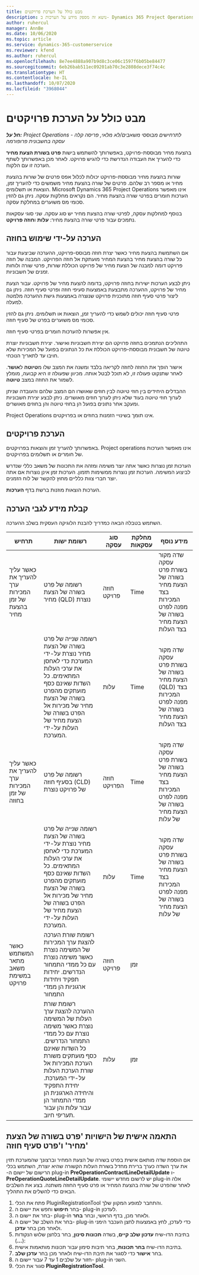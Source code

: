 ```yaml
---
title: מבט כולל על הערכת פרויקטים
description: נושא זה מספק מידע על הערכות ב- Dynamics 365 Project Operations.
author: ruhercul
manager: AnnBe
ms.date: 10/06/2020
ms.topic: article
ms.service: dynamics-365-customerservice
ms.reviewer: kfend
ms.author: ruhercul
ms.openlocfilehash: 8e7ee4888a907b9d8c3ce06c1597f6b05be84477
ms.sourcegitcommit: 6eb26bab511ec09201ab70c3e2808dece3f74c4c
ms.translationtype: HT
ms.contentlocale: he-IL
ms.lasthandoff: 10/07/2020
ms.locfileid: "3968044"
---
```

# <a name="estimate-projects-overview"></a>מבט כולל על הערכת פרויקטים

_**חל על:** Project Operations לתרחישים מבוססי משאבים/לא מלאי, פריסה קלה - עסקה בחשבונית פרופורמה_

בהצעת מחיר מבוססת-פרויקט, באפשרותך להשתמש בישות **פרט בשורת הצעת מחיר** כדי להעריך את העבודה הנדרשת כדי להגיש פרויקט. לאחר מכן באפשרותך לשתף הערכה זו עם הלקוח.

שורות בהצעת מחיר מבוססת-פרויקט יכולות לכלול אפס פרטים של שורות בהצעת מחיר או מספר רב שלהם. פרטים של שורה בהצעת מחיר משמשים כדי להעריך זמן, הוצאות או תשלומים. Microsoft Dynamics 365 Project Operations אינו מאפשר הערכות חומרים בפרטי שורה בהצעת מחיר. הם נקראים מחלקות עסקה. ניתן גם להזין סכומי מס משוערים במחלקת עסקה.

בנוסף למחלקות עסקה, לפרטי שורה בהצעת מחיר יש סוג עסקה. שני סוגי עסקאות נתמכים עבור פרטי שורה בהצעת מחיר: **עלות** ו**חוזה פרויקט**.

## <a name="estimate-by-using-a-contract"></a>הערכה על-ידי שימוש בחוזה

אם השתמשת בהצעת מחיר כאשר יצרת חוזה מבוסס-פרויקט, ההערכה שביצעת עבור כל שורה בהצעת מחיר בהצעת המחיר מועתקת אל חוזה הפרויקט. המבנה של חוזה פרויקט דומה למבנה של הצעת מחיר של פרויקט הכוללת שורות, פרטי שורה ולוחות זמנים של חשבוניות.

ניתן לבצע הערכות ישירות בחוזה פרויקט, בדומה להצעת מחיר של פרויקט. עבור הצעת מחיר של פרויקט, ההערכה מתבצעת באמצעות סעיפי חוזה ופרטי סעיף חוזה. ניתן גם ליצור פרטי סעיף חוזה מתוכנית פרויקט שנוצרה באמצעות גישת ההערכה מלמטה למעלה.

פרטי סעיף חוזה יכולים לשמש כדי להעריך זמן, הוצאות או תשלומים. ניתן גם להזין סכומי מס משוערים בפרט של סעיף חוזה.

אין אפשרות להערכות חומרים בפרטי סעיף חוזה.

התהליכים הנתמכים בחוזה פרויקט הם יצירת חשבוניות ואישור. יצירת חשבוניות יוצרת טיוטה של חשבונית מבוססת-פרויקט הכוללת את כל הנתונים בפועל של המכירות שלא חויבו עד לתאריך הנוכחי.

אישור הופך את החוזה לחוזה לקריאה בלבד ומשנה את המצב שלו מ**טיוטה** ל**אושר**. לאחר שתנקוט פעולה זו, לא תוכל לבטל אותה. מכיוון שפעולה זו היא קבועה, מומלץ לשמור את החוזה במצב **טיוטה**.

ההבדלים היחידים בין חוזי טיוטה לבין חוזים שאושרו הם המצב שלהם והעובדה שניתן לערוך חוזי טיוטה בעוד שלא ניתן לערוך חוזים מאושרים. ניתן לבצע יצירת חשבוניות ומעקב אחר נתונים בפועל הן בחוזי טיוטה והן בחוזים מאושרים.

Project Operations אינו תומך בשינויי הזמנות בחוזים או בפרויקטים.

## <a name="estimating-projects"></a>הערכת פרויקטים

באפשרותך להעריך זמן והוצאות בפרויקטים. Project operations אינו מאפשר הערכות של חומרים או תשלומים בפרויקטים.

הערכות זמן נוצרות כאשר אתה יוצר משימה ומזהה את התכונות של משאב כללי שנדרש לביצוע המשימה. הערכות זמן נוצרות ממשימות תזמון. הערכות זמן אינן נוצרות אם אתה יוצר חברי צוות כלליים מחוץ להקשר של לוח הזמנים.

הערכות הוצאות מוזנות ברשת בדף **הערכות**.

## <a name="understanding-estimation"></a>קבלת מידע לגבי הערכה

השתמש בטבלה הבאה כמדריך להבנת הלוגיקה העסקית בשלב ההערכה.

| תרחיש                                                                                                                                                                                                                                                                                                                                          | רשומת ישות                                                                                                                                                                                                       | סוג עסקה | מחלקת עסקאות | מידע נוסף                                                            |
|---------------------------------------------------------------------------------------------------------------------------------------------------------------------------------------------------------------------------------------------------------------------------------------------------------------------------------------------------|---------------------------------------------------------------------------------------------------------------------------------------------------------------------------------------------------------------------|------------------|-------------|-----------------------------------------------------------------------------------|
| כאשר עליך להעריך את ערך המכירות של זמן בהצעת מחיר                                                                                                                                                                                                                                                                                    | רשומה של פרט בשורה של הצעת מחיר (QLD) נוצרת                                                                                                                                                                               | חוזה פרויקט | Time        | שדה מקור עסקה בשורת פרט בשורה של הצעת מחיר בצד המכירות מפנה לפרט בשורה של הצעת מחיר בצד העלות |
|                                                                                                                                                                                                                                                                                     | רשומה שנייה של פרט בשורה של הצעת מחיר נוצרת על-ידי המערכת כדי לאחסן את ערכי העלות המתאימים. כל השדות שאינם כסף מועתקים מהפרט בשורה של הצעת מחיר של מכירות אל הפרט בשורה של הצעת מחיר של העלות על-ידי המערכת.                                                                                                                                                                               | עלות | Time        | שדה מקור עסקה בשורת פרט בשורה של הצעת מחיר (QLD) בצד המכירות מפנה לפרט בשורה של הצעת מחיר בצד העלות |
| כאשר עליך להעריך את ערך המכירות של זמן בחוזה                                                                                                                                                                                                                                                                                 | רשומה של פרט בסעיף חוזה (CLD) של פרויקט נוצרת                                                                                                                                                                    | חוזה הפרויקט | Time        | שדה מקור עסקה בשורת פרט בשורה של הצעת מחיר בצד המכירות מפנה לפרט בשורה של הצעת מחיר של עלות      |
|                                                                                                                                                                                                                                                                                  | רשומה שנייה של פרט בשורה של הצעת מחיר נוצרת על-ידי המערכת כדי לאחסן את ערכי העלות המתאימים. כל השדות שאינם כסף מועתקים מהפרט בשורה של הצעת מחיר של מכירות אל הפרט בשורה של הצעת מחיר של העלות על-ידי המערכת.                                                                                                                                                                    | עלות | Time        | שדה מקור עסקה בשורת פרט בשורה של הצעת מחיר בצד המכירות מפנה לפרט בשורה של הצעת מחיר של עלות      |
| כאשר המשתמש מתאר משאב במשימת פרויקט                                                                                                                                                                                                                                                                                            | רשומת שורת הערכה להצגת ערך המכירות של המשימה נוצרת כאשר משימה נוצרת עם כל ממדי התמחור הנדרשים. יחידות תפקיד ויחידות ארגוניות הן ממדי התמחור | חוזה פרויקט | זמן        |                                                                                   |
|     | רשומת שורת ההערכה להצגת ערך העלות של המשימה נוצרת כאשר משימה נוצרת עם כל ממדי התמחור הנדרשים. כל השדות שאינם כסף מועתקים משורת הערכת המכירות אל שורת הערכת העלות על-ידי המערכת. יחידת התפקיד והיחידה הארגונית הן ממדי התמחור הן עבור עלות והן עבור תעריפי חיוב.                                                                                                                                                                                                                | עלות             | זמן           |                                                                                   |



## <a name="customize-the-quote-line-detail-and-contract-line-detail-entities"></a>התאמה אישית של הישויות 'פרט בשורה של הצעת מחיר' ו'פרט סעיף חוזה'

אם הוספת שדה מותאם אישית בפרט בשורה של הצעת המחיר וברצונך שהמערכת תזין את ערך השדה כערך ברירת מחדל בשורת העלות הקשורה שהיא יוצרת, השתמש בכלי הרישום של יישום ה-‏ plug-in‏ **PreOperationContractLineDetailUpdate** ו- **PreOperationQuoteLineDetailUpdate**. יש לרשום מחדש יישומי plug-in אלה לאחר שהפרט של שורה בהצעת המחיר או פרט סעיף החוזה משתנה. בצע את השלבים הבאים כדי להשלים את התהליך.

1. פתח את הכלי PluginRegistrationTool והתחבר למופע המקוון שלך.
2. בחר **חיפוש** וחפש את יישום ה- plug-in לעדכון.
3. בחר את יישום ה- plug-in ולאחר מכן, בדף הראשי, ובחר **בחר**.
4. בחר את השלב של יישום ה- plug-in כדי לעדכן, לחץ באמצעות לחצן העכבר הימני ולאחר מכן בחר **עדכן**.
5. בתיבת הדו-שיח **עדכון שלב קיים**, בשדה **תכונות סינון**, בחר בלחצן שלוש הנקודות (**...**):
6. בתיבת הדו-שיח **בחר תכונות**, בחר תיבות סימון עבור תכונות מותאמות אישית.
7. בחר **אישור** כדי לסגור את תיבת הדו-שיח ולאחר מכן בחר **עדכן שלב**.
8. חזור על שלבים 1 עד 7 עבור יישום ה- plug-in השני.
9. סגור את הכלי **PluginRegistrationTool**.
